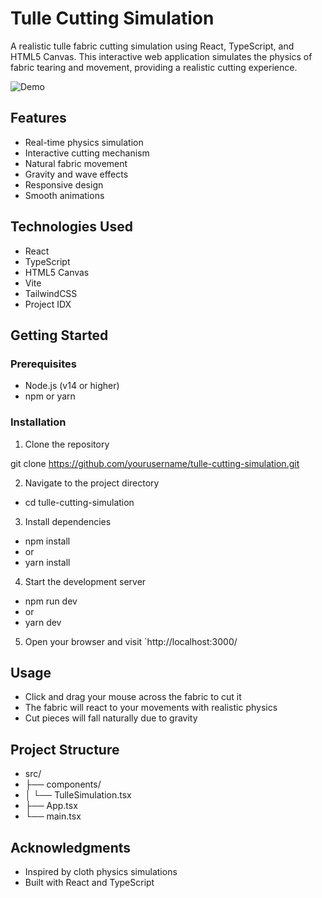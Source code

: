 # Tulle Cutting Simulation

A realistic tulle fabric cutting simulation using React, TypeScript, and HTML5 Canvas. This interactive web application simulates the physics of fabric tearing and movement, providing a realistic cutting experience.

![Demo](./demo.gif)

## Features

- Real-time physics simulation
- Interactive cutting mechanism
- Natural fabric movement
- Gravity and wave effects
- Responsive design
- Smooth animations


## Technologies Used

- React
- TypeScript
- HTML5 Canvas
- Vite
- TailwindCSS
- Project IDX

## Getting Started

### Prerequisites

- Node.js (v14 or higher)
- npm or yarn

### Installation

1. Clone the repository

git clone https://github.com/yourusername/tulle-cutting-simulation.git


2. Navigate to the project directory
- cd tulle-cutting-simulation


3. Install dependencies
- npm install
 - or
- yarn install


4. Start the development server
- npm run dev
 - or
- yarn dev


5. Open your browser and visit `http://localhost:3000/

## Usage

- Click and drag your mouse across the fabric to cut it
- The fabric will react to your movements with realistic physics
- Cut pieces will fall naturally due to gravity

## Project Structure

- src/
- ├── components/
- │   └── TulleSimulation.tsx
- ├── App.tsx
- └── main.tsx


## Acknowledgments

- Inspired by cloth physics simulations
- Built with React and TypeScript
